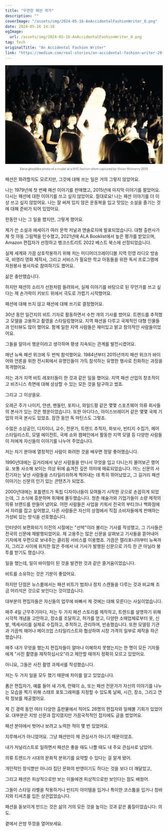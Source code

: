 ```yaml
---
title: "우연한 패션 작가"
description: ""
coverImage: "/assets/img/2024-05-16-AnAccidentalFashionWriter_0.png"
date: 2024-05-16 14:18
ogImage: 
  url: /assets/img/2024-05-16-AnAccidentalFashionWriter_0.png
tag: Tech
originalTitle: "An Accidental Fashion Writer"
link: "https://medium.com/real-stories/an-accidental-fashion-writer-29f8ecc812a4"
---
```




![Image](/assets/img/2024-05-16-AnAccidentalFashionWriter_0.png)

패션은 화려할지도 모르지만, 그것에 대해 쓰는 일은 거의 그렇지 않았어요.

나는 1979년에 첫 번째 패션 이야기를 판매했고, 2015년에 마지막 이야기를 팔았어요. 다시는 패션에 대한 이야기를 쓰고 싶지 않았어요. 절대로요! 나는 패션 이야기를 더 이상 쓰고 싶지 않았어요. 나는 잘 써져 있지 않은 운동복을 입고 맛있는 소설을 즐기는 것에 대해 준비가 되어 있었어요.

한동안 나는 그 일을 했지만, 그렇게 했어요.


<div class="content-ad"></div>

제가 쓴 소설과 에세이가 여러 문학 저널과 앤솔로지에 발표되었습니다. 대형 출판사가 제 첫 아동 그림책을 인수했고, 2021년에 ALA Booklist에서 높은 평가를 받았으며, Amazon 편집자가 선정하고 뱅크스트리트 2022 베스트 북스에 선정되었습니다.

실제 세계와 가끔 상호작용하기 위해 저는 미디어더크레이디블 지역 민영 라디오 방송국, 비영리 영화 제작사, 그리고 서비스가 필요한 학교 아동들을 위한 독서 프로그램에 자원봉사 봉사자로 참여하기도 했어요.

삶은 충만했습니다.

하지만 패션의 소리가 선원처럼 들려와서, 실제 이야기를 바탕으로 된 무언가를 쓰고 싶다는 제 손가락이 키보드 위에서 극도로 가렵기 시작했어요.

<div class="content-ad"></div>

패션에 대해 쓰지 않고 패션에 대해 쓰기로 결정했어요.

30년 동안 일간지의 비트 기자로 활동하면서 수천 개의 기사를 썼어요. 트렌드를 추적했고 모델을 고용하고 촬영을 스타일링했어요. 지역 패션을 다루고 국제적인 대형 인물들과 인터뷰도 많이 했어요. 함께 일한 지역 사람들은 재미있고 밝고 창의적인 사람들이었어요.

그들을 알아서 행운이라고 생각하며 평생 지속되는 관계를 발전시켰어요.

매년 뉴욕 패션 위크에 두 번씩 참석했어요. 1984년부터 2015년까지 패션 위크가 바이어와 언론을 위한 전시회에서 유명인들이 가득 참석하는 유명한 행사로 진화하는 과정을 목격했어요.

<div class="content-ad"></div>

저는 과거 지역 비트 레포터들이 한 것과 같은 일을 했어요. 지역 패션 산업의 창조적이고 비즈니스 측면에 대해 상상할 수 있는 모든 것을 탐구하고 썼죠.

그리고 그 이상을요.

오레곤 주가 나이키, 얀센, 팬들턴, 포피나, 와일드팡 같은 몇몇 스포츠웨어 의류 회사들의 본사가 있는 것은 행운이었습니다. 또한 아디다스, 아이스브레이커 같은 몇몇 국제 기업의 미국 본사도 있었죠. 잠깐 동안 독 마틴스도 그렇죠.

수많은 소상공인, 디자이너, 교수, 전문가, 트렌드 추적자, 화보사, 빈티지 수집가, 헤어 스타일리스트, 모델 에이전트, 국제 쇼와 캠페인에서 활동한 지역 모델 등 다양한 사람들이 저에게 자신들의 이야기를 나누어 주었습니다.

<div class="content-ad"></div>

저는 자기 분야에 열정적인 사람이 화려한 것을 배우면 정말 좋아했습니다.

1990년대에는 길거리에서 낯선 사람들을 만나서 무엇을 입고 다니는지 물어보곤 했어요. 보통 사소해 보이는 의상 뒤에 숨겨진 깊은 의미에 매료되었습니다. 어느 신문의 사진기자는 낯선 사람들을 스타일리쉬하게 찍어내는 데 특히 뛰어났었고, 그 길거리 패션 이야기는 신문의 인기 있는 콘텐츠가 되었죠.

2000년대에는 포틀랜드가 독립 디자이너들이 모여들기 시작한 곳으로 손꼽히게 되었는데, 그 소식에 흥분하며 취재에 몰두했습니다. 청춘 예술가와 기업가들이 소량 제작의 의류 브랜드를 만들어 냈어요. 어떤 사람들은 사업을 키워서 전국의 부티크나 백화점에서 자리를 잡고 싶어했고, 다른 사람들은 자신의 상점에서 직접 소비자들에게 판매하는 가성비 있는 방식을 선호했습니다.

인터넷이 보편화되기 이전의 시절에는 "선박"이라 불리는 기사를 작성했고, 그 기사들은 전국의 신문에 재발행되었어요. 제 고용주는 많은 신문을 살펴보고 기사들을 뜯어내어 기자에게 우편으로 보내주는 클리핑 서비스를 이용했죠. 가끔은 캘리포니아부터 뉴욕까지, 그리고 사이에 위치한 많은 주에서 내 기사가 발행된 신문으로 가득 찬 큰 마닐라 봉투를 받기도 했습니다.

<div class="content-ad"></div>

일을 했는데, 일이 바이럴이 된 것을 발견한 것과 같은 즐거움이었습니다.

비트를 소유하는 것은 기분이 좋았어요.

하지만 단점은 뉴스룸에서는 패션 비트가 범죄나 정치 스캔들을 다루는 것과 비교해 조금 어리석은 것으로 보인다는 것이었습니다.

대부분의 편집자들은 자신들의 업무에 바빠서 제 것에는 대해 모른다는 사실이었습니다.

<div class="content-ad"></div>

매주 4일 근무주기마다, 저는 두 가지 패션 스토리를 제작하고, 트렌드를 설명하기 위해 시각적 개념을 고안하고, 장소를 조달하고, 허가를 얻고, 다양한 소매업체로부터 옷, 신발, 액세서리를 실제로 수집하고, 추적하고, 관리하며, 반송했습니다. 또한 모델링 기관과 가끔씩 헤어나 메이크업 스타일리스트와 협상하여 시장 가격의 일부로 제작을 하곤 했습니다.

매주 내가 무엇을 했는지 편집자들이 얼마나 이해하지 못했는지는 한 명이 모든 기자들에게 "사진 촬영을 제작하십시오"라고 제안할 때까지 정확히 모르고 있었어요.

아니요, 그들은 사진 촬영 과제서를 작성했습니다.

저는 두 가지 일을 모두 했기 때문에 차이를 알고 있었습니다.

<div class="content-ad"></div>

폼은 편집자가, 예를 들어 새 가게, 런웨이 쇼, 또는 패션 전문가가 자신의 이야기를 나누는 모습을 찍기 위해 스태프 포토그래퍼를 지정할 수 있도록 날짜, 시간, 장소, 그리고 연락 정보를 제공했어요.

제 긴 경력 동안 여러 다양한 출판물에서 적어도 26명의 편집자와 일해볼 기회가 있었어요. 대부분은 지방 신문과 잡지였지만 가끔국적적인 잡지에도 글을 썼었어요.

패션 분야에서 벗어나 보려고 노력한 적이 몇 번 있었어요.

지루해서가 아니었어요. 그냥 패션만이 제 관심사가 아니기 때문이었죠.

<div class="content-ad"></div>

내가 저널리스트로 일하면서 패션은 좋을 때도 나쁠 때도 내 주요 관심사로 남았어.

의류 트렌드가 시대의 문화적 분위기를 요약할 수 있다는 걸 알게 됐어.

개인적인 장식뿐만 아니라 집단 문화의 반영이기도 하다는 것을 보다 더 깨달았고,

그리고 패션은 피상적으로만 보는 이들에겐 피상적으로만 보인다는 점도 배웠어.

<div class="content-ad"></div>

그들이 스타일 라벨을 착용하거나 빈티지 아이템을 입거나 특이한 코스튬을 입거나 청바지와 티셔츠를 입든 상관없었습니다.

패션을 돋보이게 만드는 것은 삶의 거의 모든 것을 높이는 것과 같은 품질이었습니다: 의도.

곁에서 은방 뚜껑을 열어보세요.